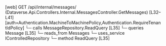 [web] GET /api/internal/messages/  (Dataverse.Api.Controllers.Internal.MessagesController.GetMessages)  [L32–L41] [auth=Authentication.MachineToMachinePolicy,Authentication.RequireTenantIdPolicy]
  └─ calls MessageRepository.ReadQuery [L35]
  └─ queries Message [L35]
    └─ reads_from Messages
  └─ uses_service IControlledRepository<Message>
    └─ method ReadQuery [L35]

